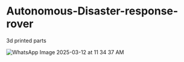 # Autonomous-Disaster-response-rover

3d printed parts 

![WhatsApp Image 2025-03-12 at 11 34 37 AM](https://github.com/user-attachments/assets/ebe7301b-908c-49e5-bdb2-914f73702ca7)


